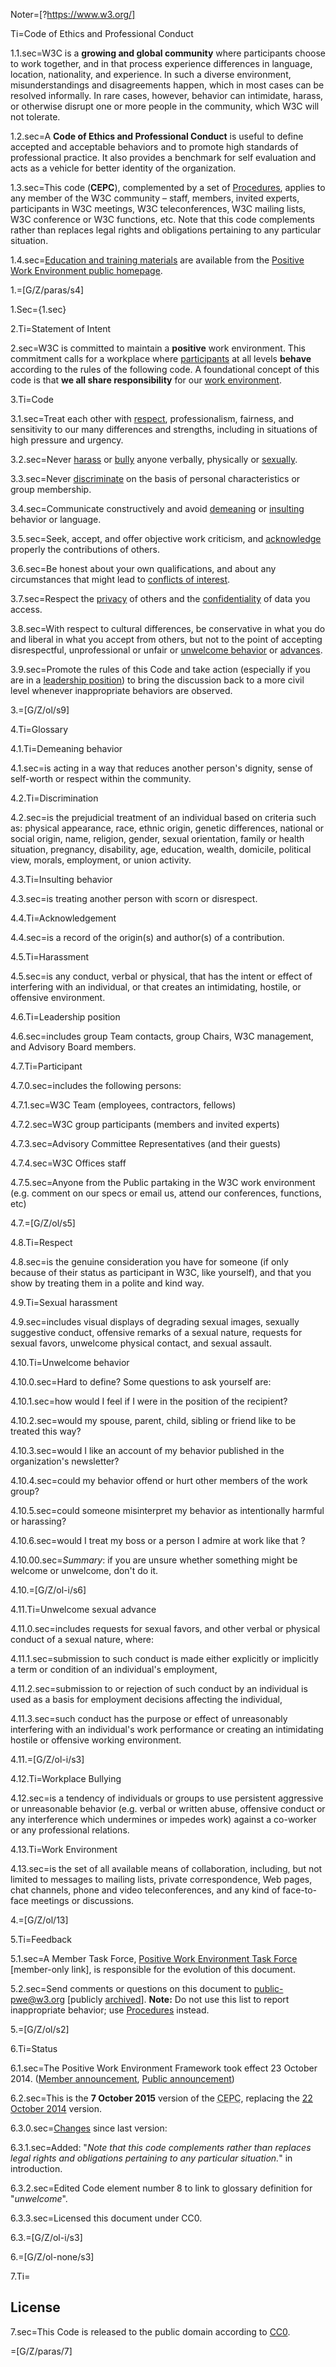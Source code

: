 Noter=[?https://www.w3.org/]

Ti=Code of Ethics and Professional Conduct

1.1.sec=W3C is a <strong>growing and global community</strong> where participants choose to work together, and in that process experience differences in language, location, nationality, and experience. In such a diverse environment, misunderstandings and disagreements happen, which in most cases can be resolved informally. In rare cases, however, behavior can intimidate, harass, or otherwise disrupt one or more people in the community, which W3C will not tolerate.

1.2.sec=A <strong>Code of Ethics and Professional Conduct</strong> is useful to define accepted and acceptable behaviors and to promote high standards of professional practice. It also provides a benchmark for self evaluation and acts as a vehicle for better identity of the organization.

1.3.sec=This code (<strong>CEPC</strong>), complemented by a set of <a href="http://www.w3.org/Consortium/pwe/#Procedures">Procedures</a>, applies to any member of the W3C community – staff, members, invited experts, participants in W3C meetings, W3C teleconferences, W3C mailing lists, W3C conference or W3C functions, etc. Note that this code complements rather than replaces legal rights and obligations pertaining to any particular situation.

1.4.sec=<a href="http://www.w3.org/Consortium/pwe/#Education">Education and training materials</a> are available from the <a href="http://www.w3.org/Consortium/pwe/">Positive Work Environment public homepage</a>.

1.=[G/Z/paras/s4]

1.Sec={1.sec}

2.Ti=<a name="Statement" id="Statement">Statement</a> of Intent

2.sec=W3C is committed to maintain a <strong>positive</strong> work environment. This commitment calls for a workplace where <a href="#Participant">participants</a> at all levels <strong>behave</strong> according to the rules of the following code. A foundational concept of this code is that <strong>we all share responsibility</strong> for our <a href="#Work">work environment</a>.</p>

 3.Ti=<a name="Code" id="Code">Code</a>

3.1.sec=Treat each other with <a href="#Respect">respect</a>, professionalism,     fairness, and sensitivity to our many differences and strengths, including     in situations of high pressure and urgency.

3.2.sec=Never <a href="#Harassment">harass</a> or <a href="#Workplace">bully</a>     anyone verbally, physically or <a href="#Sexual">sexually</a>.

3.3.sec=Never <a href="#Discrimination">discriminate</a> on the basis of personal     characteristics or group membership.

3.4.sec=Communicate constructively and avoid <a href="#Demeaning">demeaning</a>     or <a href="#Insulting">insulting</a> behavior or language.

3.5.sec=Seek, accept, and offer objective work criticism, and <a     href="#Acknowledgement">acknowledge</a> properly the contributions of     others.

3.6.sec=Be honest about your own qualifications, and about any circumstances that     might lead to <a     href="http://www.w3.org/Consortium/Process/policies.html#coi">conflicts of     interest</a>.

3.7.sec=Respect the <a     href="http://www.w3.org/Consortium/Process/process.html#confidentiality-levels">privacy</a>     of others and the <a     href="http://www.w3.org/Consortium/Process/process.html#confidentiality-levels">confidentiality</a>     of data you access.

3.8.sec=With respect to cultural differences, be conservative in what you do and     liberal in what you accept from others, but not to the point of accepting     disrespectful, unprofessional or unfair or <a href="#Unwelcome">unwelcome     behavior</a> or <a href="#Advance">advances</a>.

3.9.sec=Promote the rules of this Code and take action (especially if you are in     a <a href="#Leadership">leadership position</a>) to bring the discussion     back to a more civil level whenever inappropriate behaviors are observed.

3.=[G/Z/ol/s9]

4.Ti=<a name="Glossary" id="Glossary">Glossary</a>

4.1.Ti=<a id="Demeaning" name="Demeaning">Demeaning behavior</a>

4.1.sec=is acting in a way that reduces another person's dignity, sense of       self-worth or respect within the community.

4.2.Ti=<a id="Discrimination" name="Discrimination">Discrimination</a>

4.2.sec=is the prejudicial treatment of an individual based on criteria such       as: physical appearance, race, ethnic origin, genetic differences,       national or social origin, name, religion, gender, sexual orientation,       family or health situation, pregnancy, disability, age, education,       wealth, domicile, political view, morals, employment, or union     activity.

4.3.Ti=<a id="Insulting" name="Insulting">Insulting behavior</a>

4.3.sec=is treating another person with scorn or disrespect.

4.4.Ti=<a id="Acknowledgement" name="Acknowledgement">Acknowledgement</a>

4.4.sec=is a record of the origin(s) and author(s) of a contribution.

4.5.Ti=<a id="Harassment" name="Harassment">Harassment</a>

4.5.sec=is any conduct, verbal or physical, that has the intent or effect of       interfering with an individual, or that creates an intimidating, hostile,       or offensive environment.

4.6.Ti=<a id="Leadership" name="Leadership">Leadership position</a>

4.6.sec=includes group Team contacts, group Chairs, W3C management, and       Advisory Board members.

4.7.Ti=<a id="Participant" name="Participant">Participant</a>

4.7.0.sec=includes the following persons:

4.7.1.sec=W3C Team (employees, contractors, fellows)

4.7.2.sec=W3C group participants (members and invited experts)

4.7.3.sec=Advisory Committee Representatives (and their guests)

4.7.4.sec=W3C Offices staff

4.7.5.sec=Anyone from the Public partaking in the W3C work environment (e.g.           comment on our specs or email us, attend our conferences, functions,           etc)

4.7.=[G/Z/ol/s5]

4.8.Ti=<a id="Respect" name="Respect">Respect</a>

4.8.sec=is the genuine consideration you have for someone (if only because of       their status as participant in W3C, like yourself), and that you show by       treating them in a polite and kind way.

4.9.Ti=<a id="Sexual" name="Sexual">Sexual harassment</a>

4.9.sec=includes visual displays of degrading sexual images, sexually       suggestive conduct, offensive remarks of a sexual nature, requests for       sexual favors, unwelcome physical contact, and sexual assault.

4.10.Ti=<a id="Unwelcome" name="Unwelcome">Unwelcome behavior</a>

4.10.0.sec=Hard to define? Some questions to ask yourself are: 

4.10.1.sec=how would I feel if I were in the position of the recipient?

4.10.2.sec=would my spouse, parent, child, sibling or friend like to be           treated this way?

4.10.3.sec=would I like an account of my behavior published in the           organization's newsletter?

4.10.4.sec=could my behavior offend or hurt other members of the work         group?

4.10.5.sec=could someone misinterpret my behavior as intentionally harmful or           harassing?

4.10.6.sec=would I treat my boss or a person I admire at work like that ?

4.10.00.sec=<em>Summary</em>: if you are unsure whether something might be welcome       or unwelcome, don't do it.

4.10.=[G/Z/ol-i/s6]

4.11.Ti=<a id="Advance" name="Advance">Unwelcome sexual advance</a>

4.11.0.sec=includes requests for sexual favors, and other verbal or physical       conduct of a sexual nature, where:

4.11.1.sec=submission to such conduct is made either explicitly or implicitly           a term or condition of an individual's employment,

4.11.2.sec=submission to or rejection of such conduct by an individual is used           as a basis for employment decisions affecting the individual,

4.11.3.sec=such conduct has the purpose or effect of unreasonably interfering           with an individual's work performance or creating an intimidating           hostile or offensive working environment.

4.11.=[G/Z/ol-i/s3]

4.12.Ti=<a id="Workplace" name="Workplace">Workplace Bullying</a>

4.12.sec=is a tendency of individuals or groups to use persistent aggressive or       unreasonable behavior (e.g. verbal or written abuse, offensive conduct or       any interference which undermines or impedes work) against a co-worker or       any professional relations.

4.13.Ti=<a id="Work" name="Work">Work Environment</a>

4.13.sec=is the set of all available means of collaboration, including, but not       limited to messages to mailing lists, private correspondence, Web pages,       chat channels, phone and video teleconferences, and any kind of       face-to-face meetings or discussions.

4.=[G/Z/ol/13]

5.Ti=<a id="feedback" name="feedback">Feedback</a>

5.1.sec=A Member Task Force, <a href="https://www.w3.org/2011/07/Positive-Work-Environment-TF.html">Positive Work Environment Task Force</a> [member-only link], is responsible for the evolution of this document.

5.2.sec=Send comments or questions on this document to <a href="mailto:public-pwe@w3.org">public-pwe@w3.org</a> [publicly <a href="http://lists.w3.org/Archives/Public/public-pwe/">archived</a>]. <strong>Note:</strong> Do not use this list to report inappropriate behavior; use <a href="http://www.w3.org/Consortium/pwe/#Procedures">Procedures</a> instead.

5.=[G/Z/ol/s2]

6.Ti=<a name="status">Status</a>

6.1.sec=The Positive Work Environment Framework took effect 23 October 2014. (<a href="https://lists.w3.org/Archives/Member/w3c-ac-members/2014OctDec/0026.html">Member announcement</a>, <a href="https://lists.w3.org/Archives/Public/public-pwe/2014Oct/0000.html">Public announcement</a>)

6.2.sec=This is the <strong>7 October 2015</strong> version of the <abbr title="Code of Ethics and Professional Conduct">CEPC</abbr>, replacing the <a href="http://www.w3.org/Consortium/cepc/cepc-20141022/Overview.html">22 October 2014</a> version. 

6.3.0.sec=<a href="http://services.w3.org/htmldiff?doc1=http%3A%2F%2Fwww.w3.org%2FConsortium%2Fcepc%2Fcepc-20141022%2FOverview.html&doc2=http%3A%2F%2Fwww.w3.org%2FConsortium%2Fcepc%2Fcepc-20151007%2FOverview.html">Changes</a> since last version:

6.3.1.sec=Added: "<em>Note that this code complements rather than replaces legal rights and obligations pertaining to any particular situation.</em>" in introduction.

6.3.2.sec=Edited Code element number 8 to link to glossary definition for "<em>unwelcome</em>".

6.3.3.sec=Licensed this document under CC0.

6.3.=[G/Z/ol-i/s3]

6.=[G/Z/ol-none/s3]

7.Ti=<h2 id="license">License</h2>

7.sec=This Code is released to the public domain according to <a href="https://creativecommons.org/publicdomain/zero/1.0/">CC0</a>.

=[G/Z/paras/7]